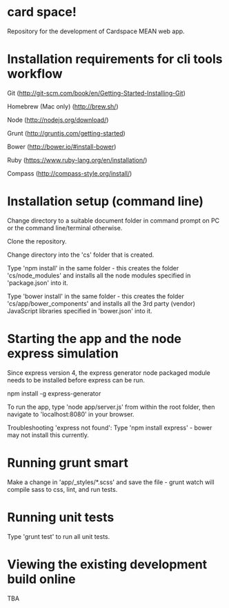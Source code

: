 card space!
===================

Repository for the development of Cardspace MEAN web app.


Installation requirements for cli tools workflow
================================================

Git (http://git-scm.com/book/en/Getting-Started-Installing-Git)

Homebrew (Mac only) (http://brew.sh/)

Node (http://nodejs.org/download/)

Grunt (http://gruntjs.com/getting-started)

Bower (http://bower.io/#install-bower)

Ruby (https://www.ruby-lang.org/en/installation/)

Compass (http://compass-style.org/install/)


Installation setup (command line)
=================================

Change directory to a suitable document folder in command prompt on PC or the command line/terminal otherwise.

Clone the repository.

Change directory into the 'cs' folder that is created.

Type 'npm install' in the same folder - this creates the folder 'cs/node_modules' and installs all the node modules specified in 'package.json' into it.

Type 'bower install' in the same folder - this creates the folder 'cs/app/bower_components' and installs all the 3rd party (vendor) JavaScript libraries specified in 'bower.json' into it.


Starting the app and the node express simulation
================================================

Since express version 4, the express generator node packaged module needs to be installed before express can be run.

npm install -g express-generator

To run the app, type 'node app/server.js' from within the root folder, then navigate to 'localhost:8080' in your browser.

Troubleshooting 'express not found': Type 'npm install express' - bower may not install this currently.


Running grunt smart
===================

Make a change in 'app/_styles/*.scss' and save the file - grunt watch will compile sass to css, lint, and run tests.


Running unit tests
==================

Type 'grunt test' to run all unit tests.


Viewing the existing development build online
=============================================

TBA
